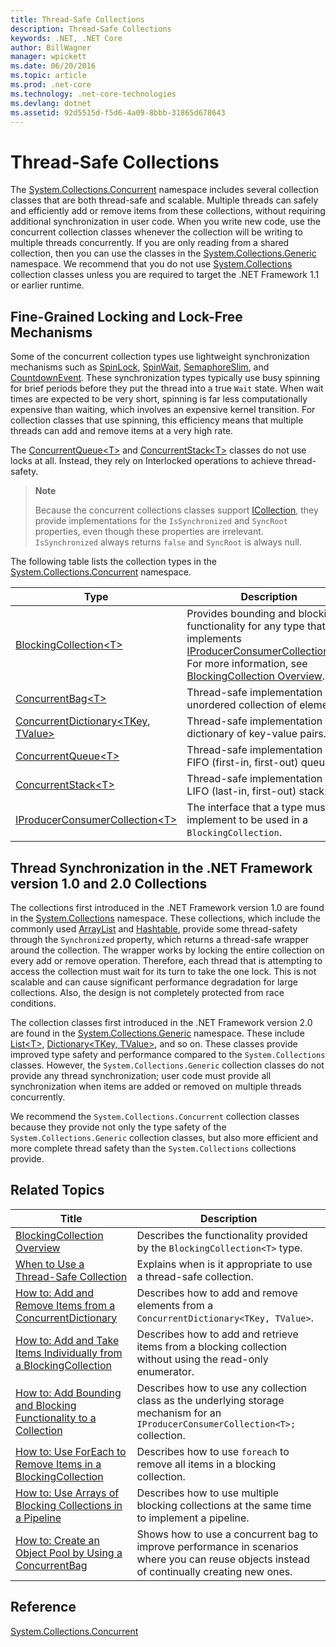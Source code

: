 ```yaml
---
title: Thread-Safe Collections
description: Thread-Safe Collections
keywords: .NET, .NET Core
author: BillWagner
manager: wpickett
ms.date: 06/20/2016
ms.topic: article
ms.prod: .net-core
ms.technology: .net-core-technologies
ms.devlang: dotnet
ms.assetid: 92d5515d-f5d6-4a09-8bbb-31865d678643
---
```


# Thread-Safe Collections

The [System.Collections.Concurrent](http://dotnet.github.io/api/System.Collections.Concurrent.html) namespace includes several collection classes that are both thread-safe and scalable. Multiple threads can safely and efficiently add or remove items from these collections, without requiring additional synchronization in user code. When you write new code, use the concurrent collection classes whenever the collection will be writing to multiple threads concurrently. If you are only reading from a shared collection, then you can use the classes in the [System.Collections.Generic](http://dotnet.github.io/api/System.Collections.Generic.html) namespace. We recommend that you do not use [System.Collections](http://dotnet.github.io/api/System.Collections.html) collection classes unless you are required to target the .NET Framework 1.1 or earlier runtime.

## Fine-Grained Locking and Lock-Free Mechanisms

Some of the concurrent collection types use lightweight synchronization mechanisms such as [SpinLock](http://dotnet.github.io/api/System.Threading.SpinLock.html), [SpinWait](http://dotnet.github.io/api/System.Threading.SpinWait.html), [SemaphoreSlim](http://dotnet.github.io/api/System.Threading.SemaphoreSlim.html), and [CountdownEvent](http://dotnet.github.io/api/System.Threading.CountdownEvent.html). These synchronization types typically use busy spinning for brief periods before they put the thread into a true `Wait` state. When wait times are expected to be very short, spinning is far less computationally expensive than waiting, which involves an expensive kernel transition. For collection classes that use spinning, this efficiency means that multiple threads can add and remove items at a very high rate.

The [ConcurrentQueue&lt;T&gt;](http://dotnet.github.io/api/System.Collections.Concurrent.ConcurrentQueue%601.html) and [ConcurrentStack&lt;T&gt;](http://dotnet.github.io/api/System.Collections.Concurrent.ConcurrentStack%601.html) classes do not use locks at all. Instead, they rely on Interlocked operations to achieve thread-safety.

> **Note**  
>
>Because the concurrent collections classes support [ICollection](http://dotnet.github.io/api/System.Collections.ICollection.html), they provide implementations for the `IsSynchronized` and `SyncRoot` properties, even though these properties are irrelevant. `IsSynchronized` always returns `false` and `SyncRoot` is always null.

The following table lists the collection types in the [System.Collections.Concurrent](http://dotnet.github.io/api/System.Collections.Concurrent.html) namespace.

Type | Description
---- | -----------
[BlockingCollection&lt;T&gt;](http://dotnet.github.io/api/System.Collections.Concurrent.BlockingCollection%601.html) | Provides bounding and blocking functionality for any type that implements [IProducerConsumerCollection&lt;T&gt;](http://dotnet.github.io/api/System.Collections.Concurrent.IProducerConsumerCollection%601.html). For more information, see [BlockingCollection Overview](threadsafe/blockingcollection-overview.md).
[ConcurrentBag&lt;T&gt;](http://dotnet.github.io/api/System.Collections.Concurrent.ConcurrentBag%601.html) | Thread-safe implementation of an unordered collection of elements.
[ConcurrentDictionary&lt;TKey, TValue&gt;](http://dotnet.github.io/api/System.Collections.Concurrent.ConcurrentDictionary%602.html) | Thread-safe implementation of a dictionary of key-value pairs.
[ConcurrentQueue&lt;T&gt;](http://dotnet.github.io/api/System.Collections.Concurrent.ConcurrentQueue%601.html) | Thread-safe implementation of a FIFO (first-in, first-out) queue.
[ConcurrentStack&lt;T&gt;](http://dotnet.github.io/api/System.Collections.Concurrent.ConcurrentStack%601.html) | Thread-safe implementation of a LIFO (last-in, first-out) stack.
[IProducerConsumerCollection&lt;T&gt;](http://dotnet.github.io/api/System.Collections.Concurrent.IProducerConsumerCollection%601.html) | The interface that a type must implement to be used in a `BlockingCollection`.

## Thread Synchronization in the .NET Framework version 1.0 and 2.0 Collections

The collections first introduced in the .NET Framework version 1.0 are found in the [System.Collections](http://dotnet.github.io/api/System.Collections.html) namespace. These collections, which include the commonly used [ArrayList](http://dotnet.github.io/api/System.Collections.ArrayList.html) and [Hashtable](http://dotnet.github.io/api/System.Collections.Hashtable.html), provide some thread-safety through the `Synchronized` property, which returns a thread-safe wrapper around the collection. The wrapper works by locking the entire collection on every add or remove operation. Therefore, each thread that is attempting to access the collection must wait for its turn to take the one lock. This is not scalable and can cause significant performance degradation for large collections. Also, the design is not completely protected from race conditions. 

The collection classes first introduced in the .NET Framework version 2.0 are found in the [System.Collections.Generic](http://dotnet.github.io/api/System.Collections.Generic.html) namespace. These include [List&lt;T&gt;](http://dotnet.github.io/api/System.Collections.Generic.List%601.html), [Dictionary&lt;TKey, TValue&gt;](http://dotnet.github.io/api/System.Collections.Generic.Dictionary%602.html), and so on. These classes provide improved type safety and performance compared to the `System.Collections` classes. However, the `System.Collections.Generic` collection classes do not provide any thread synchronization; user code must provide all synchronization when items are added or removed on multiple threads concurrently.

We recommend the `System.Collections.Concurrent` collection classes because they provide not only the type safety of the `System.Collections.Generic` collection classes, but also more efficient and more complete thread safety than the `System.Collections` collections provide.

## Related Topics

Title | Description
----- | -----------
[BlockingCollection Overview](threadsafe/blockingcollection-overview.md) | Describes the functionality provided by the `BlockingCollection<T>` type.
[When to Use a Thread-Safe Collection](threadsafe/when-to-use-a-thread-safe-collection.md) | Explains when is it appropriate to use a thread-safe collection.
[How to: Add and Remove Items from a ConcurrentDictionary](threadsafe\how-to-add-and-remove-items.md) | Describes how to add and remove elements from a `ConcurrentDictionary<TKey, TValue>`.
[How to: Add and Take Items Individually from a BlockingCollection](threadsafe\how-to-add-and-take-items.md) | Describes how to add and retrieve items from a blocking collection without using the read-only enumerator.
[How to: Add Bounding and Blocking Functionality to a Collection](threadsafe\how-to-add-bounding-and-blocking.md ) | Describes how to use any collection class as the underlying storage mechanism for an `IProducerConsumerCollection<T>;` collection.
[How to: Use ForEach to Remove Items in a BlockingCollection](threadsafe\how-to-use-foreach-to-remove.md ) | Describes how to use `foreach` to remove all items in a blocking collection.
[How to: Use Arrays of Blocking Collections in a Pipeline](threadsafe\how-to-use-arrays-of-blockingcollections.md) | Describes how to use multiple blocking collections at the same time to implement a pipeline.
[How to: Create an Object Pool by Using a ConcurrentBag](threadsafe\how-to-create-an-object-pool.md) | Shows how to use a concurrent bag to improve performance in scenarios where you can reuse objects instead of continually creating new ones.

## Reference

[System.Collections.Concurrent](http://dotnet.github.io/api/System.Collections.Concurrent.html)






 


